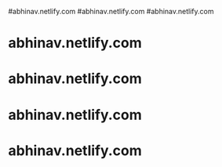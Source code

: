#abhinav.netlify.com
#abhinav.netlify.com
#abhinav.netlify.com
# abhinav.netlify.com
# abhinav.netlify.com
# abhinav.netlify.com
# abhinav.netlify.com
